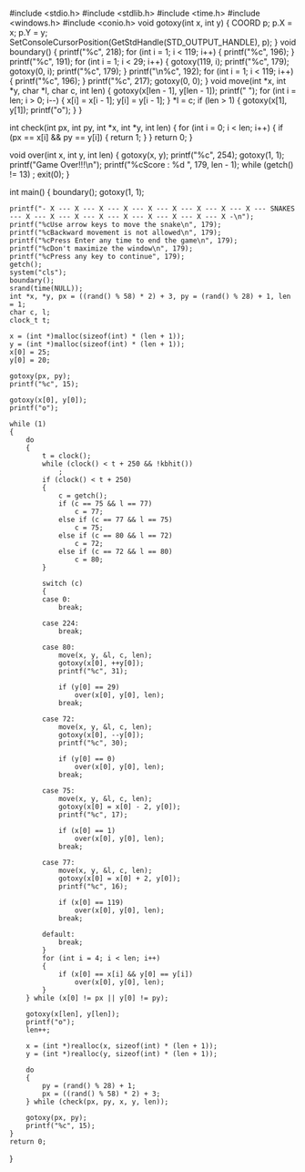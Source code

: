 #include <stdio.h>
#include <stdlib.h>
#include <time.h>
#include <windows.h>
#include <conio.h>
void gotoxy(int x, int y)
{
    COORD p;
    p.X = x;
    p.Y = y;
    SetConsoleCursorPosition(GetStdHandle(STD_OUTPUT_HANDLE), p);
}
void boundary()
{
    printf("%c", 218);
    for (int i = 1; i < 119; i++)
    {
        printf("%c", 196);
    }
    printf("%c", 191);
    for (int i = 1; i < 29; i++)
    {
        gotoxy(119, i);
        printf("%c", 179);
        gotoxy(0, i);
        printf("%c", 179);
    }
    printf("\n%c", 192);
    for (int i = 1; i < 119; i++)
    {
        printf("%c", 196);
    }
    printf("%c", 217);
    gotoxy(0, 0);
}
void move(int *x, int *y, char *l, char c, int len)
{
    gotoxy(x[len - 1], y[len - 1]);
    printf(" ");
    for (int i = len; i > 0; i--)
    {
        x[i] = x[i - 1];
        y[i] = y[i - 1];
    }
    *l = c;
    if (len > 1)
    {
        gotoxy(x[1], y[1]);
        printf("o");
    }
}

int check(int px, int py, int *x, int *y, int len)
{
    for (int i = 0; i < len; i++)
    {
        if (px == x[i] && py == y[i])
        {
            return 1;
        }
    }
    return 0;
}

void over(int x, int y, int len)
{
    gotoxy(x, y);
    printf("%c", 254);
    gotoxy(1, 1);
    printf("Game Over!!!\n");
    printf("%cScore : %d   ", 179, len - 1);
    while (getch() != 13)
        ;
    exit(0);
}

int main()
{
    boundary();
    gotoxy(1, 1);

    printf("- X --- X --- X --- X --- X --- X --- X --- X --- X --- SNAKES --- X --- X --- X --- X --- X --- X --- X --- X --- X -\n");
    printf("%cUse arrow keys to move the snake\n", 179);
    printf("%cBackward movement is not allowed\n", 179);
    printf("%cPress Enter any time to end the game\n", 179);
    printf("%cDon't maximize the window\n", 179);
    printf("%cPress any key to continue", 179);
    getch();
    system("cls");
    boundary();
    srand(time(NULL));
    int *x, *y, px = ((rand() % 58) * 2) + 3, py = (rand() % 28) + 1, len = 1;
    char c, l;
    clock_t t;

    x = (int *)malloc(sizeof(int) * (len + 1));
    y = (int *)malloc(sizeof(int) * (len + 1));
    x[0] = 25;
    y[0] = 20;

    gotoxy(px, py);
    printf("%c", 15);

    gotoxy(x[0], y[0]);
    printf("o");

    while (1)
    {
        do
        {
            t = clock();
            while (clock() < t + 250 && !kbhit())
                ;
            if (clock() < t + 250)
            {
                c = getch();
                if (c == 75 && l == 77)
                    c = 77;
                else if (c == 77 && l == 75)
                    c = 75;
                else if (c == 80 && l == 72)
                    c = 72;
                else if (c == 72 && l == 80)
                    c = 80;
            }

            switch (c)
            {
            case 0:
                break;

            case 224:
                break;

            case 80:
                move(x, y, &l, c, len);
                gotoxy(x[0], ++y[0]);
                printf("%c", 31);

                if (y[0] == 29)
                    over(x[0], y[0], len);
                break;

            case 72:
                move(x, y, &l, c, len);
                gotoxy(x[0], --y[0]);
                printf("%c", 30);

                if (y[0] == 0)
                    over(x[0], y[0], len);
                break;

            case 75:
                move(x, y, &l, c, len);
                gotoxy(x[0] = x[0] - 2, y[0]);
                printf("%c", 17);

                if (x[0] == 1)
                    over(x[0], y[0], len);
                break;

            case 77:
                move(x, y, &l, c, len);
                gotoxy(x[0] = x[0] + 2, y[0]);
                printf("%c", 16);

                if (x[0] == 119)
                    over(x[0], y[0], len);
                break;

            default:
                break;
            }
            for (int i = 4; i < len; i++)
            {
                if (x[0] == x[i] && y[0] == y[i])
                    over(x[0], y[0], len);
            }
        } while (x[0] != px || y[0] != py);

        gotoxy(x[len], y[len]);
        printf("o");
        len++;

        x = (int *)realloc(x, sizeof(int) * (len + 1));
        y = (int *)realloc(y, sizeof(int) * (len + 1));

        do
        {
            py = (rand() % 28) + 1;
            px = ((rand() % 58) * 2) + 3;
        } while (check(px, py, x, y, len));

        gotoxy(px, py);
        printf("%c", 15);
    }
    return 0;
}
